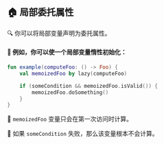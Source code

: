 
## 🏠 局部委托属性

🔍 你可以将局部变量声明为委托属性。

#### 🌟 例如，你可以使一个局部变量惰性初始化：

```kotlin
fun example(computeFoo: () -> Foo) {
    val memoizedFoo by lazy(computeFoo)

    if (someCondition && memoizedFoo.isValid()) {
        memoizedFoo.doSomething()
    }
}
```

🧮 `memoizedFoo` 变量只会在第一次访问时计算。

🚫 如果 `someCondition` 失败，那么该变量根本不会计算。